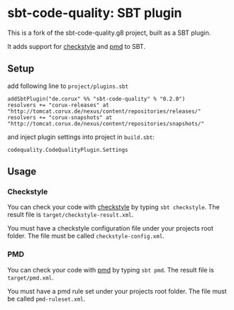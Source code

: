 # sbt-code-quality: SBT plugin #

This is a fork of the sbt-code-quality.g8 project, built as a SBT plugin.

It adds support for [checkstyle](http://checkstyle.sourceforge.net/) and
[pmd](http://pmd.sourceforge.net/) to SBT.

## Setup ##

add following line to `project/plugins.sbt`

    addSbtPlugin("de.corux" %% "sbt-code-quality" % "0.2.0")
    resolvers += "corux-releases" at "http://tomcat.corux.de/nexus/content/repositories/releases/"
    resolvers += "corux-snapshots" at "http://tomcat.corux.de/nexus/content/repositories/snapshots/"

and inject plugin settings into project in `build.sbt`:

    codequality.CodeQualityPlugin.Settings

## Usage ##

### Checkstyle ###

You can check your code with [checkstyle](http://checkstyle.sourceforge.net/)
by typing `sbt checkstyle`. The result file is `target/checkstyle-result.xml`.

You must have a checkstyle configuration file under your projects root
folder. The file must be called `checkstyle-config.xml`.

### PMD ###

You can check your code with [pmd](http://pmd.sourceforge.net/) by typing
`sbt pmd`. The result file is `target/pmd.xml`.

You must have a pmd rule set under your projects root folder. The file
must be called `pmd-ruleset.xml`.
